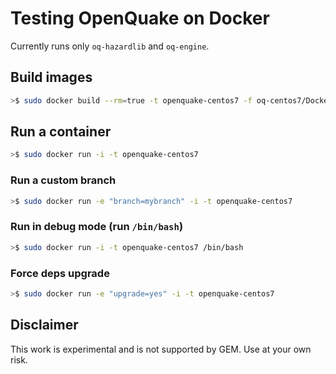 # Testing OpenQuake on Docker #

Currently runs only `oq-hazardlib` and `oq-engine`.

## Build images ##

```bash
>$ sudo docker build --rm=true -t openquake-centos7 -f oq-centos7/Dockerfile .
```

## Run a container ##

```bash
>$ sudo docker run -i -t openquake-centos7
```

### Run a custom branch

```bash
>$ sudo docker run -e "branch=mybranch" -i -t openquake-centos7
```

### Run in debug mode (run `/bin/bash`)

```bash
>$ sudo docker run -i -t openquake-centos7 /bin/bash
```

### Force deps upgrade

```bash
>$ sudo docker run -e "upgrade=yes" -i -t openquake-centos7
```

## Disclaimer ##

This work is experimental and is not supported by GEM. Use at your own risk.

